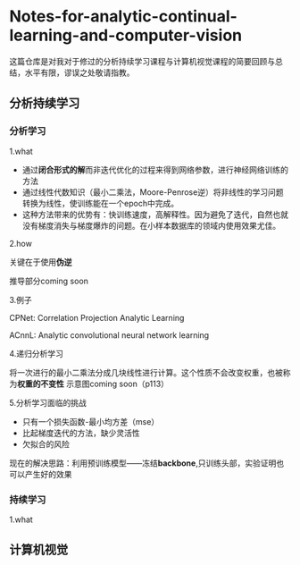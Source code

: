 # Notes-for-analytic-continual-learning-and-computer-vision
这篇仓库是对我对于修过的分析持续学习课程与计算机视觉课程的简要回顾与总结，水平有限，谬误之处敬请指教。
## 分析持续学习
### 分析学习

1.what
* 通过**闭合形式的解**而非迭代优化的过程来得到网络参数，进行神经网络训练的方法
* 通过线性代数知识（最小二乘法，Moore-Penrose逆）将非线性的学习问题转换为线性，使训练能在一个epoch中完成。
* 这种方法带来的优势有：快训练速度，高解释性。因为避免了迭代，自然也就没有梯度消失与梯度爆炸的问题。在小样本数据库的领域内使用效果尤佳。

2.how

关键在于使用**伪逆**

推导部分coming soon

3.例子

CPNet: Correlation Projection Analytic Learning

ACnnL: Analytic convolutional neural network learning

4.递归分析学习

将一次进行的最小二乘法分成几块线性进行计算。这个性质不会改变权重，也被称为**权重的不变性**
示意图coming soon（p113）

5.分析学习面临的挑战

* 只有一个损失函数-最小均方差（mse）
* 比起梯度迭代的方法，缺少灵活性
* 欠拟合的风险

现在的解决思路：利用预训练模型——冻结**backbone**,只训练头部，实验证明也可以产生好的效果

### 持续学习

1.what



## 计算机视觉
